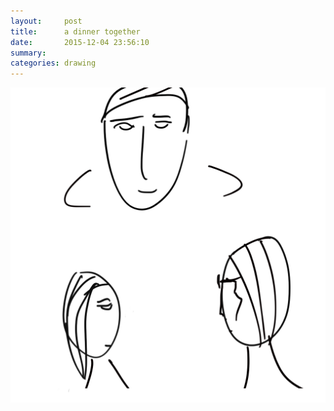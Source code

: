 ```yaml
---
layout:     post
title:      a dinner together
date:       2015-12-04 23:56:10
summary:    
categories: drawing
---
```

![a dinner together](/images/_diary/a-dinner-together.png "awkward somewhat")
